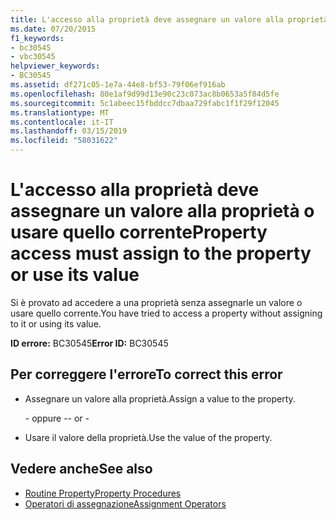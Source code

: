 ```yaml
---
title: L'accesso alla proprietà deve assegnare un valore alla proprietà o usare quello corrente
ms.date: 07/20/2015
f1_keywords:
- bc30545
- vbc30545
helpviewer_keywords:
- BC30545
ms.assetid: df271c05-1e7a-44e8-bf53-79f06ef916ab
ms.openlocfilehash: 80e1af9d99d13e90c23c073ac8b0653a5f84d5fe
ms.sourcegitcommit: 5c1abeec15fbddcc7dbaa729fabc1f1f29f12045
ms.translationtype: MT
ms.contentlocale: it-IT
ms.lasthandoff: 03/15/2019
ms.locfileid: "58031622"
---
```

# <a name="property-access-must-assign-to-the-property-or-use-its-value"></a><span data-ttu-id="6279b-102">L'accesso alla proprietà deve assegnare un valore alla proprietà o usare quello corrente</span><span class="sxs-lookup"><span data-stu-id="6279b-102">Property access must assign to the property or use its value</span></span>
<span data-ttu-id="6279b-103">Si è provato ad accedere a una proprietà senza assegnarle un valore o usare quello corrente.</span><span class="sxs-lookup"><span data-stu-id="6279b-103">You have tried to access a property without assigning to it or using its value.</span></span>
  
 <span data-ttu-id="6279b-104">**ID errore:** BC30545</span><span class="sxs-lookup"><span data-stu-id="6279b-104">**Error ID:** BC30545</span></span>  
  
## <a name="to-correct-this-error"></a><span data-ttu-id="6279b-105">Per correggere l'errore</span><span class="sxs-lookup"><span data-stu-id="6279b-105">To correct this error</span></span>  
  
-   <span data-ttu-id="6279b-106">Assegnare un valore alla proprietà.</span><span class="sxs-lookup"><span data-stu-id="6279b-106">Assign a value to the property.</span></span>  
  
     <span data-ttu-id="6279b-107">\- oppure -</span><span class="sxs-lookup"><span data-stu-id="6279b-107">\- or -</span></span>  
  
-   <span data-ttu-id="6279b-108">Usare il valore della proprietà.</span><span class="sxs-lookup"><span data-stu-id="6279b-108">Use the value of the property.</span></span>  
  
## <a name="see-also"></a><span data-ttu-id="6279b-109">Vedere anche</span><span class="sxs-lookup"><span data-stu-id="6279b-109">See also</span></span>

- [<span data-ttu-id="6279b-110">Routine Property</span><span class="sxs-lookup"><span data-stu-id="6279b-110">Property Procedures</span></span>](../../visual-basic/programming-guide/language-features/procedures/property-procedures.md)
- [<span data-ttu-id="6279b-111">Operatori di assegnazione</span><span class="sxs-lookup"><span data-stu-id="6279b-111">Assignment Operators</span></span>](../../visual-basic/language-reference/operators/assignment-operators.md)
